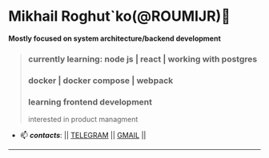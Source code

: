  # Mikhail Roghut`ko(@ROUMIJR)👋

<!--
**roumijr/roumijr** is a ✨ _special_ ✨ repository because its `README.md` (this file) appears on your GitHub profile.

Here are some ideas to get you started:

- 🔭 I’m currently working on ...
- 🌱 I’m currently learning ...
- 👯 I’m looking to collaborate on ...
- 🤔 I’m looking for help with ...
- 💬 Ask me about ...
- 📫 How to reach me: ...
- 😄 Pronouns: ...
- ⚡ Fun fact: ...
-->

 **Mostly focused on system architecture/backend development** 
 >### currently learning: node js | react | working with postgres
 >### docker | docker compose | webpack
 > ### learning frontend development
 >interested in product managment 


- 📫 ***contacts***: || [TELEGRAM](https://t.me/Mikhail_rou)  || [GMAIL](pulsemrboy@gmail.com) ||
-                     ---------------------------------------------------------------------------
 
